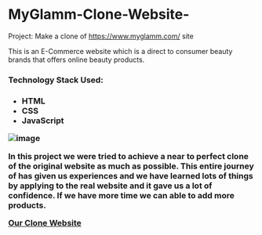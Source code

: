 # MyGlamm-Clone-Website-

Project: Make a clone of https://www.myglamm.com/ site

This is an E-Commerce website which is a direct to consumer beauty brands that offers online beauty products.

<h3>Technology Stack Used:<h3> 
  <ul>
    <li>HTML</li>
    <li>CSS</li>
    <li>JavaScript</li>
  </ul>
  
  ![image](https://user-images.githubusercontent.com/99639007/171352748-68c11c1f-3e1d-452d-8e24-ae033e211080.png)

In this project we were tried to achieve a near to perfect clone of the original website as much as possible. This entire journey of has given us experiences and we have learned lots of things by applying to the real website and it gave us a lot of confidence. If we have more time we can able to add more products.
 
<a href="https://taupe-alfajores-6c25cc.netlify.app/" alt="_blank">Our Clone Website</a>
